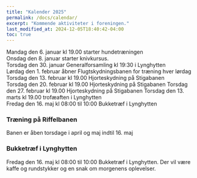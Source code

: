 ```yaml
---
title: "Kalender 2025"
permalink: /docs/calendar/
excerpt: "Kommende aktiviteter i foreningen."
last_modified_at: 2024-12-05T18:40:42-04:00
toc: true
---     
```


Mandag den 6. januar kl 19.00 starter hundetræningen     
Onsdag den 8. januar starter knivkursus.     
Torsdag den 30. januar Generalforsamling kl 19:30 i Lynghytten     
Lørdag den 1. februar åbner Flugtskydningsbanen for træning hver lørdag     
Torsdag den 13. februar kl 19.00 Hjorteskydning på Stigabanen  
Torsdag den 20. februar kl 19.00 Hjorteskydning på Stigabanen
Torsdag den 27. februar kl 19.00 Hjorteskydning på Stigabanen
Torsdag den 13. marts kl 19.00 trofæaften i Lynghytten    
Fredag den 16. maj kl 08:00 til 10:00 Bukketræf i Lynghytten     

### Træning på Riffelbanen
Banen er åben torsdage i april og maj indtil 16. maj  

### Bukketræf i Lynghytten   
Fredag den 16. maj kl 08:00 til 10:00 Bukketræf i Lynghytten.
Der vil være kaffe og rundstykker og en snak om morgenens oplevelser.

